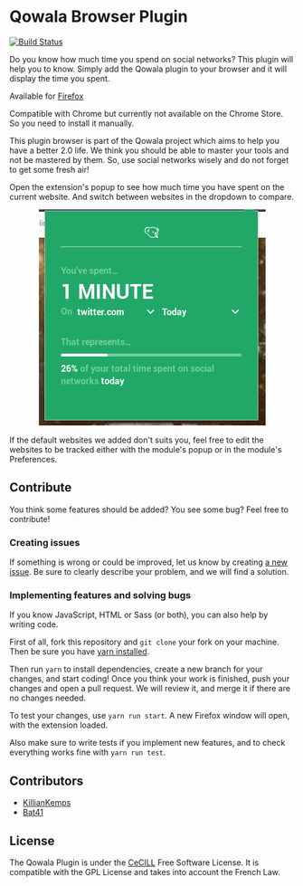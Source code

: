 # Qowala Browser Plugin

[![Build Status](https://travis-ci.org/Qowala/browser-extension.svg?branch=master)](https://travis-ci.org/Qowala/browser-extension)

Do you know how much time you spend on social networks? This plugin will help you to know.
Simply add the Qowala plugin to your browser and it will display the time you spent.

Available for [Firefox](https://addons.mozilla.org/en-us/firefox/addon/qowala/)

Compatible with Chrome but currently not available on the Chrome Store. So you need to install it manually.

This plugin browser is part of the Qowala project which aims to help you have a better 2.0 life.
We think you should be able to master your tools and not be mastered by them. So, use social networks wisely and do not forget to get some fresh air!

Open the extension's popup to see how much time you have spent on the current website. And switch between websites in the dropdown to compare.

<div style="text-align:center"><img src="screenshot-popup.png" alt="Popup"></div>

If the default websites we added don't suits you, feel free to edit the websites to be tracked either with the module's popup or in the module's Preferences.

## Contribute

You think some features should be added? You see some bug? Feel free to contribute!

### Creating issues

If something is wrong or could be improved, let us know by creating
[a new issue](https://github.com/Qowala/browser-extension/issues/new). Be sure to clearly describe your
problem, and we will find a solution.

### Implementing features and solving bugs

If you know JavaScript, HTML or Sass (or both), you can also help by writing code.

First of all, fork this repository and `git clone` your fork on your machine. Then be sure you have
[yarn installed](https://yarnpkg.com/fr/docs/install/).

Then run `yarn` to install dependencies, create a new branch for your changes, and start coding!
Once you think your work is finished, push your changes and open a pull request. We will review it,
and merge it if there are no changes needed.

To test your changes, use `yarn run start`. A new Firefox window will open, with the extension loaded.

Also make sure to write tests if you implement new features, and to check everything works fine with `yarn run test`.

## Contributors

- [KillianKemps](https://github.com/KillianKemps)
- [Bat41](https://github.com/Bat41)

## License

The Qowala Plugin is under the [CeCILL](LICENSE.md) Free Software License. It is compatible with the GPL License and takes into account the French Law.
